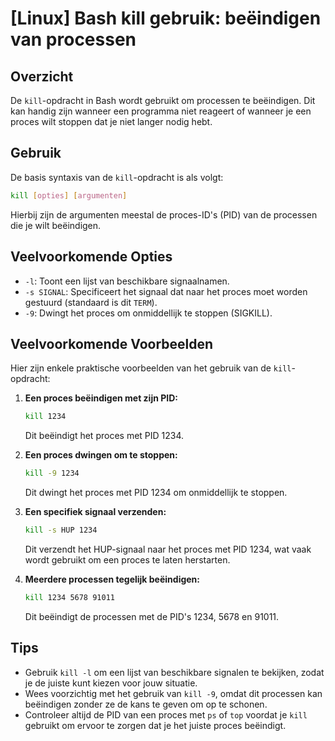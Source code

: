 # [Linux] Bash kill gebruik: beëindigen van processen

## Overzicht
De `kill`-opdracht in Bash wordt gebruikt om processen te beëindigen. Dit kan handig zijn wanneer een programma niet reageert of wanneer je een proces wilt stoppen dat je niet langer nodig hebt.

## Gebruik
De basis syntaxis van de `kill`-opdracht is als volgt:

```bash
kill [opties] [argumenten]
```

Hierbij zijn de argumenten meestal de proces-ID's (PID) van de processen die je wilt beëindigen.

## Veelvoorkomende Opties
- `-l`: Toont een lijst van beschikbare signaalnamen.
- `-s SIGNAL`: Specificeert het signaal dat naar het proces moet worden gestuurd (standaard is dit `TERM`).
- `-9`: Dwingt het proces om onmiddellijk te stoppen (SIGKILL).

## Veelvoorkomende Voorbeelden
Hier zijn enkele praktische voorbeelden van het gebruik van de `kill`-opdracht:

1. **Een proces beëindigen met zijn PID:**
   ```bash
   kill 1234
   ```
   Dit beëindigt het proces met PID 1234.

2. **Een proces dwingen om te stoppen:**
   ```bash
   kill -9 1234
   ```
   Dit dwingt het proces met PID 1234 om onmiddellijk te stoppen.

3. **Een specifiek signaal verzenden:**
   ```bash
   kill -s HUP 1234
   ```
   Dit verzendt het HUP-signaal naar het proces met PID 1234, wat vaak wordt gebruikt om een proces te laten herstarten.

4. **Meerdere processen tegelijk beëindigen:**
   ```bash
   kill 1234 5678 91011
   ```
   Dit beëindigt de processen met de PID's 1234, 5678 en 91011.

## Tips
- Gebruik `kill -l` om een lijst van beschikbare signalen te bekijken, zodat je de juiste kunt kiezen voor jouw situatie.
- Wees voorzichtig met het gebruik van `kill -9`, omdat dit processen kan beëindigen zonder ze de kans te geven om op te schonen.
- Controleer altijd de PID van een proces met `ps` of `top` voordat je `kill` gebruikt om ervoor te zorgen dat je het juiste proces beëindigt.
